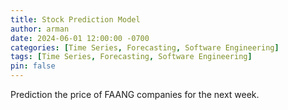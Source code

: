 ```yaml
---
title: Stock Prediction Model
author: arman
date: 2024-06-01 12:00:00 -0700
categories: [Time Series, Forecasting, Software Engineering]
tags: [Time Series, Forecasting, Software Engineering]
pin: false
---
```


Prediction the price of FAANG companies for the next week. 